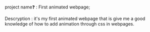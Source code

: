 project name❓ : First animated webpage;

Descryption : it's my first animated webpage that is give me a good knowledge of how to add animation through css in webpages.
